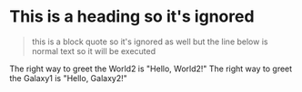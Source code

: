 # This is a heading so it's ignored

> this is a block quote so it's ignored as well
> but the line below is normal text so it will be executed

The right way to greet the World2 is "Hello, World2!"
The right way to greet the Galaxy1 is "Hello, Galaxy2!"